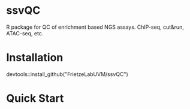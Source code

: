 # ssvQC
R package for QC of enrichment based NGS assays.  ChIP-seq, cut&amp;run, ATAC-seq, etc.

# Installation
devtools::install_github("FrietzeLabUVM/ssvQC")

# Quick Start